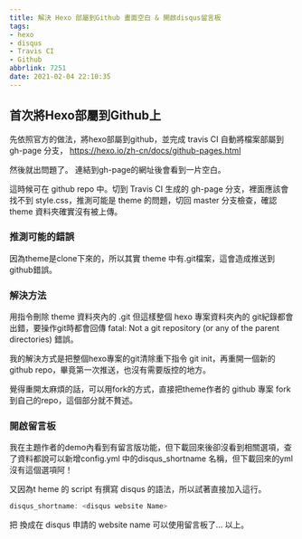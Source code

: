 ```yaml
---
title: 解決 Hexo 部屬到Github 畫面空白 & 開啟disqus留言板
tags: 
- hexo
- disqus
- Travis CI
- Github
abbrlink: 7251
date: 2021-02-04 22:10:35
---
```



 ## 首次將Hexo部屬到Github上 

先依照官方的做法，將hexo部屬到github，並完成 travis CI 自動將檔案部屬到 gh-page 分支，
https://hexo.io/zh-cn/docs/github-pages.html

 然後就出問題了。
 連結到gh-page的網址後會看到一片空白。

 這時候可在 github repo 中。切到 Travis CI 生成的 gh-page 分支，裡面應該會找不到 style.css，推測可能是 theme 的問題，切回 master 分支檢查，確認 theme 資料夾確實沒有被上傳。


 ### 推測可能的錯誤

 因為theme是clone下來的，所以其實 theme 中有.git檔案，這會造成推送到github錯誤。



 ### 解決方法
用指令刪除 theme 資料夾內的 .git 但這樣整個 hexo 專案資料夾內的 git紀錄都會出錯，要操作git時都會回傳 fatal: Not a git repository (or any of the parent directories) 錯誤。

我的解決方式是把整個hexo專案的git清除重下指令 git init，再重開一個新的github repo，畢竟第一次推送，也沒有需要版控的地方。

覺得重開太麻煩的話，可以用fork的方式，直接把theme作者的 github 專案 fork到自己的repo，這個部分就不贅述。


### 開啟留言板

我在主題作者的demo內看到有留言版功能，但下載回來後卻沒看到相關選項，查了資料都說可以新增config.yml 中的disqus_shortname 名稱，但下載回來的yml沒有這個選項阿！

又因為t heme 的 script 有撰寫 disqus 的語法，所以試著直接加入這行。

```javascript
disqus_shortname: <disqus website Name>
```

把 <disqus website Name> 換成在 disqus 申請的 website name 可以使用留言板了... 以上。